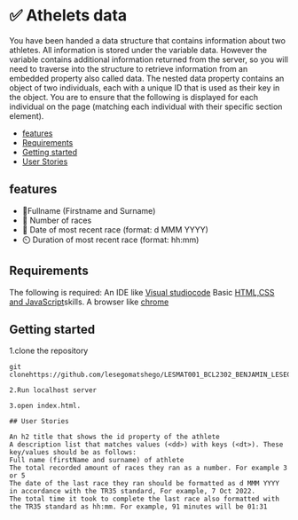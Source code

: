 <!-- omit in toc -->
# ✅ Athelets data

You have been handed a data structure that contains information about two athletes. All information is stored under the variable data. However the variable contains additional information returned from the server, so you will need to traverse into the structure to retrieve information from an embedded property also called data.
The nested data property contains an object of two individuals, each with a unique ID that is used as their key in the object. You are to ensure that the following is displayed for each individual on the page (matching each individual with their specific section element).

 

- [features](#features)
- [Requirements](#requirements)
- [Getting started](#getting-started)
- [User Stories](#user-stories)

## features

- 📖Fullname (Firstname and Surname)
- 🏃 Number of races
- 📆 Date of most recent race (format: d MMM YYYY)
- ⏲️ Duration of most recent race (format: hh:mm)

## Requirements

The following is required:
An IDE like [Visual studiocode](https://code.visualstudio.co.)
Basic [HTML,CSS and JavaScript](https://developer.mozilla.org/en-US/docs/Learn)skills.
A browser like [chrome](https://www.google.com/chrome)

## Getting started

1.clone the repository

```
git clonehttps://github.com/lesegomatshego/LESMAT001_BCL2302_BENJAMIN_LESEGO_MATSHEGO_IWA1

2.Run localhost server

3.open index.html.

## User Stories

An h2 title that shows the id property of the athlete
A description list that matches values (<dd>) with keys (<dt>). These key/values should be as follows:
Full name (firstName and surname) of athlete
The total recorded amount of races they ran as a number. For example 3 or 5
The date of the last race they ran should be formatted as d MMM YYYY in accordance with the TR35 standard, For example, 7 Oct 2022.
The total time it took to complete the last race also formatted with the TR35 standard as hh:mm. For example, 91 minutes will be 01:31
